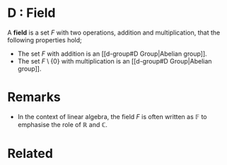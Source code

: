 # D : Field
A **field** is a set $F$ with two operations, addition and multiplication, that the following properties hold;
- The set $F$ with addition is an [[d-group#D Group|Abelian group]].
- The set $F\setminus\{0\}$ with multiplication is an [[d-group#D Group|Abelian group]].

# Remarks
- In the context of linear algebra, the field $F$ is often written as $\mathbb{F}$ to emphasise the role of $\mathbb{R}$ and $\mathbb{C}$.
# Related